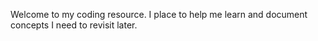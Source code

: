 
Welcome to my coding resource. I place to help me learn and document concepts I need to revisit later.
